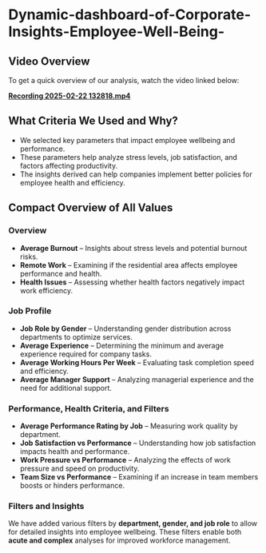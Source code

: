# Dynamic-dashboard-of-Corporate-Insights-Employee-Well-Being-

## Video Overview
To get a quick overview of our analysis, watch the video linked below:

**[Recording 2025-02-22 132818.mp4](Recording%202025-02-22%20132818.mp4)**

## What Criteria We Used and Why?
- We selected key parameters that impact employee wellbeing and performance.
- These parameters help analyze stress levels, job satisfaction, and factors affecting productivity.
- The insights derived can help companies implement better policies for employee health and efficiency.

## Compact Overview of All Values

### Overview
- **Average Burnout** – Insights about stress levels and potential burnout risks.
- **Remote Work** – Examining if the residential area affects employee performance and health.
- **Health Issues** – Assessing whether health factors negatively impact work efficiency.

### Job Profile
- **Job Role by Gender** – Understanding gender distribution across departments to optimize services.
- **Average Experience** – Determining the minimum and average experience required for company tasks.
- **Average Working Hours Per Week** – Evaluating task completion speed and efficiency.
- **Average Manager Support** – Analyzing managerial experience and the need for additional support.

### Performance, Health Criteria, and Filters
- **Average Performance Rating by Job** – Measuring work quality by department.
- **Job Satisfaction vs Performance** – Understanding how job satisfaction impacts health and performance.
- **Work Pressure vs Performance** – Analyzing the effects of work pressure and speed on productivity.
- **Team Size vs Performance** – Examining if an increase in team members boosts or hinders performance.

### Filters and Insights
We have added various filters by **department, gender, and job role** to allow for detailed insights into employee wellbeing. These filters enable both **acute and complex** analyses for improved workforce management.


